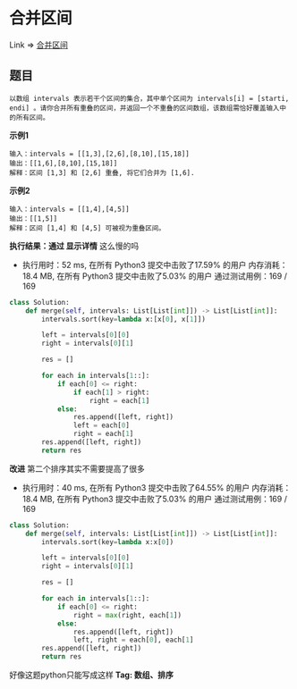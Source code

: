 # 合并区间

Link => [合并区间](https://leetcode-cn.com/problems/merge-intervals/)

## 题目

    以数组 intervals 表示若干个区间的集合，其中单个区间为 intervals[i] = [starti, endi] 。请你合并所有重叠的区间，并返回一个不重叠的区间数组，该数组需恰好覆盖输入中的所有区间。



**示例1**

    输入：intervals = [[1,3],[2,6],[8,10],[15,18]]
    输出：[[1,6],[8,10],[15,18]]
    解释：区间 [1,3] 和 [2,6] 重叠, 将它们合并为 [1,6].


**示例2**

    输入：intervals = [[1,4],[4,5]]
    输出：[[1,5]]
    解释：区间 [1,4] 和 [4,5] 可被视为重叠区间。

**执行结果：通过 显示详情**
这么慢的吗

- 执行用时：52 ms, 在所有 Python3 提交中击败了17.59% 的用户
内存消耗：18.4 MB, 在所有 Python3 提交中击败了5.03% 的用户
通过测试用例：169 / 169

```python
class Solution:
    def merge(self, intervals: List[List[int]]) -> List[List[int]]:
        intervals.sort(key=lambda x:[x[0], x[1]])

        left = intervals[0][0]
        right = intervals[0][1]

        res = []

        for each in intervals[1::]:
            if each[0] <= right:
                if each[1] > right:
                    right = each[1]
            else:
                res.append([left, right])
                left = each[0]
                right = each[1]
        res.append([left, right])
        return res
```
**改进**
第二个排序其实不需要提高了很多

- 执行用时：40 ms, 在所有 Python3 提交中击败了64.55% 的用户
内存消耗：18.4 MB, 在所有 Python3 提交中击败了5.03% 的用户
通过测试用例：169 / 169

```python
class Solution:
    def merge(self, intervals: List[List[int]]) -> List[List[int]]:
        intervals.sort(key=lambda x:x[0])

        left = intervals[0][0]
        right = intervals[0][1]

        res = []

        for each in intervals[1::]:
            if each[0] <= right:
                right = max(right, each[1])
            else:
                res.append([left, right])
                left, right = each[0], each[1]
        res.append([left, right])
        return res
```
好像这题python只能写成这样
**Tag: 数组、排序**
